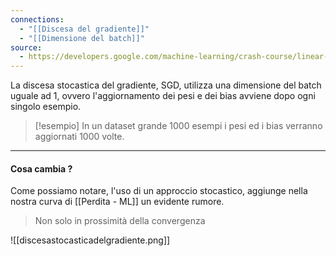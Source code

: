 ```yaml
---
connections:
  - "[[Discesa del gradiente]]"
  - "[[Dimensione del batch]]"
source:
  - https://developers.google.com/machine-learning/crash-course/linear-regression/hyperparameters?hl=it
---
```

La discesa stocastica del gradiente, SGD, utilizza una dimensione del batch uguale ad 1, ovvero l'aggiornamento dei pesi e dei bias avviene dopo ogni singolo esempio.

>[!esempio] 
>In un dataset grande 1000 esempi i pesi ed i bias verranno aggiornati 1000 volte.

---

#### Cosa cambia ?

Come possiamo notare, l'uso di un approccio stocastico, aggiunge nella nostra curva di [[Perdita - ML]] un evidente rumore. 

> Non solo in prossimità della convergenza

![[discesastocasticadelgradiente.png]]